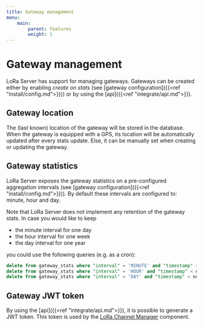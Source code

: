 ```yaml
---
title: Gateway management
menu:
    main:
        parent: features
        weight: 1
---
```


# Gateway management

LoRa Server has support for managing gateways. Gateways can be created either
by enabling *create on stats* (see [gateway configuration]({{<ref "install/config.md">}}))
or by using the [api]({{<ref "integrate/api.md">}}).

## Gateway location

The (last known) location of the gateway will be stored in the database. When
the gateway is equipped with a GPS, its location will be automatically updated
after every stats update. Else, it can be manually set when creating or
updating the gateway.

## Gateway statistics

LoRa Server exposes the gateway statistics on a pre-configured aggregation
intervals (see [gateway configuration]({{<ref "install/config.md">}})).
By default these intervals are configured to: minute, hour and day.

Note that LoRa Server does not implement any retention of the gateway stats.
In case you would like to keep

* the minute interval for one day
* the hour interval for one week
* the day interval for one year

you could use the following queries (e.g. as a cron):

```sql
delete from gateway_stats where "interval" = 'MINUTE' and "timestamp" < now() - interval '1 day';
delete from gateway_stats where "interval" = 'HOUR' and "timestamp" < now() - interval '1 week';
delete from gateway_stats where "interval" = 'DAY' and "timestamp" < now() - interval '1 year';
```

## Gateway JWT token

By using the [api]({{<ref "integrate/api.md">}}), it is possible to generate
a JWT token. This token is used by the [LoRa Channel Manager](https://docs.loraserver.io/lora-channel-manager/)
component.
